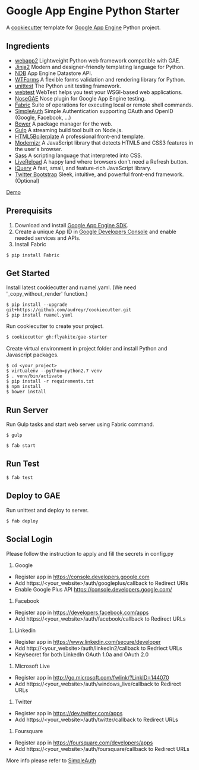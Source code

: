 Google App Engine Python Starter
================================

A [cookiecutter](https://github.com/audreyr/cookiecutter) template for [Google App Engine](https://cloud.google.com/appengine/) Python project.


Ingredients
-----------
+ [webapp2](http://webapp-improved.appspot.com/) Lightweight Python web framework compatible with GAE.
+ [Jinja2](http://jinja.pocoo.org/docs/) Modern and designer-friendly templating language for Python.
+ [NDB](http://developers.google.com/appengine/docs/python/ndb/) App Engine Datastore API.
+ [WTForms](http://wtforms.simplecodes.com/) A flexible forms validation and rendering library for Python.
+ [unittest](http://docs.python.org/library/unittest.html) The Python unit testing framework.
+ [webtest](http://webtest.pythonpaste.org/en/latest/index.html) WebTest helps you test your WSGI-based web applications.
+ [NoseGAE](https://github.com/Trii/NoseGAE) Nose plugin for Google App Engine testing.
+ [Fabric](http://www.fabfile.org) Suite of operations for executing local or remote shell commands.
+ [SimpleAuth](https://github.com/crhym3/simpleauth) Simple Authentication supporting OAuth and OpenID (Google, Facebook, ...)
+ [Bower](http://bower.io) A package manager for the web.
+ [Gulp](http://gulpjs.com) A streaming build tool built on Node.js.
+ [HTML5Boilerplate](http://html5boilerplate.com/) A professional front-end template.
+ [Modernizr](http://modernizr.com) A JavaScript library that detects HTML5 and CSS3 features in the user's browser.
+ [Sass](http://sass-lang.com) A scripting language that interpreted into CSS.
+ [LiveReload](https://chrome.google.com/webstore/detail/livereload/jnihajbhpnppcggbcgedagnkighmdlei) A happy land where browsers don't need a Refresh button.
+ [jQuery](http://jquery.com) A fast, small, and feature-rich JavaScript library.
+ [Twitter Bootstrap](http://twitter.github.com/bootstrap/) Sleek, intuitive, and powerful front-end framework. (Optional)

[Demo](https://gae-starter2.appspot.com)


Prerequisits
------------

1. Download and install [Google App Engine SDK](http://code.google.com/appengine/downloads.html#Google_App_Engine_SDK_for_Python).
1. Create a unique App ID in [Google Developers Console](https://console.developers.google.com/) and enable needed services and APIs.
1. Install Fabric
```
$ pip install Fabric
```

Get Started
-----------
Install latest cookiecutter and ruamel.yaml. (We need '_copy_without_render' function.)
``` 
$ pip install --upgrade git+https://github.com/audreyr/cookiecutter.git
$ pip install ruamel.yaml
```

Run cookiecutter to create your project.
```a
$ cookiecutter gh:flyakite/gae-starter
```

Create virtual environment in project folder and install Python and Javascript packages.
```	 
$ cd <your_project>
$ virtualenv --python=python2.7 venv
$ . venv/bin/activate
$ pip install -r requirements.txt
$ npm install
$ bower install
```

Run Server
----------

Run Gulp tasks and start web server using Fabric command.
```	    
$ gulp
```
```	
$ fab start
```

Run Test
--------

```
$ fab test
```

Deploy to GAE
-------------

Run unittest and deploy to server.
```	
$ fab deploy
```

Social Login
------------

Please follow the instruction to apply and fill the secrets in config.py

1. Google
 * Register app in https://console.developers.google.com
 * Add https://<your_website>/auth/googleplus/callback to Redirect URIs
 * Enable Google Plus API https://console.developers.google.com/

1. Facebook
 * Register app in https://developers.facebook.com/apps
 * Add https://<your_website>/auth/facebook/callback to Redirect URLs

1. Linkedin
 * Register app in https://www.linkedin.com/secure/developer
 * Add http://<your_website>/auth/linkedin2/callback to Redriect URLs
 * Key/secret for both LinkedIn OAuth 1.0a and OAuth 2.0

1. Microsoft Live
 * Register app in http://go.microsoft.com/fwlink/?LinkID=144070
 * Add https://<your_website>/auth/windows_live/callback to Redirect URLs

1. Twitter
 * Register app in https://dev.twitter.com/apps
 * Add https://<your_website>/auth/twitter/callback to Redirect URLs

1. Foursquare
 * Register app in https://foursquare.com/developers/apps
 * Add https://<your_website>/auth/foursquare/callback to Redirect URLs
     
More info please refer to [SimpleAuth](https://github.com/crhym3/simpleauth)

